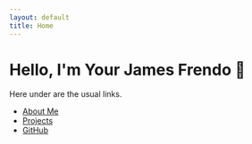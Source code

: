 ```yaml
---
layout: default
title: Home
---
```


# Hello, I'm Your James Frendo 👋
Here under are the usual links.

- [About Me](about.html)
- [Projects](projects.html)
- [GitHub](https://github.com/james-frendo-jf)
